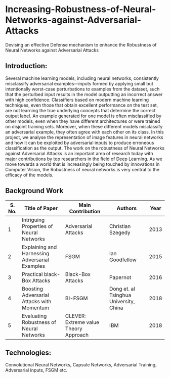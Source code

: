 # Increasing-Robustness-of-Neural-Networks-against-Adversarial-Attacks
Devising an effective Defense mechanism to enhance the Robustness of Neural Networks against Adversarial Attacks

## Introduction:
 Several machine learning models, including neural networks, consistently misclassify adversarial examples—inputs formed by applying small but intentionally worst-case perturbations to examples from the dataset, such that the perturbed input results in the model outputting an incorrect answer with high confidence. Classifiers based on modern machine learning techniques, even those that obtain excellent performance on the test set, are not learning the true underlying concepts that determine the correct output label. An example generated for one model is often misclassified by other models, even when they have different architectures or were trained on disjoint training sets. Moreover, when these different models misclassify an adversarial example, they often agree with each other on its class. In this project, we analyse the representation of image features in neural networks and how it can be exploited by adversarial inputs to produce erroneous classification as the output. The work on the robustness of Neural Networks against Adversarial Attacks is an important area of research today with major contributions by top researchers in the field of Deep Learning. As we move towards a world that is increasingly being touched by innovations in Computer Vision, the Robustness of neural networks is very central to the efficacy of the models.

## Background Work

| S. No. | Title of Paper                                 | Main Contribution                     | Authors                                | Year |
|--------|------------------------------------------------|---------------------------------------|----------------------------------------|------|
| 1      | Intriguing Properties of Neural Networks       | Adversarial Attacks                   | Christian Szegedy                      | 2013 |
| 2      | Explaining and Harnessing Adversarial Examples | FSGM                                  | Ian Goodfellow                         | 2015 |
| 3      | Practical black-Box Attacks                    | Black-Box Attacks                     | Papernot                               | 2016 |
| 4      | Boosting Adversarial Attacks with Momentum     | BI-FSGM                               | Dong et. al Tsinghua University, China | 2018 |
| 5      | Evaluating Robustness of Neural Networks       | CLEVER: Extreme value Theory Approach | IBM                                    | 2018 |

## Technologies: 
 Convolutional Neural Networks, Capsule Networks, Adversarial Training, Adversarial inputs, FSGM etc.

